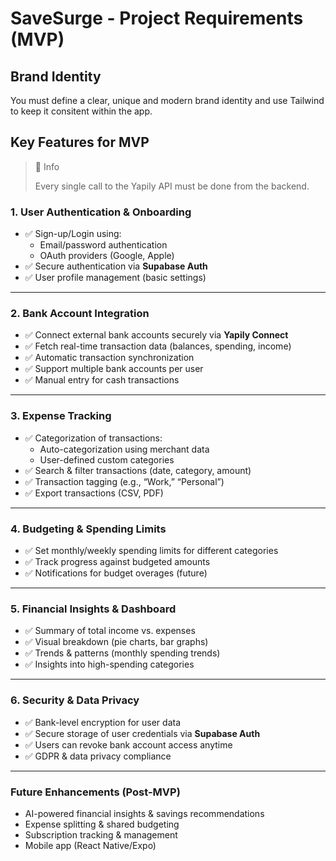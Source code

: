 # SaveSurge - Project Requirements (MVP)

## Brand Identity

You must define a clear, unique and modern brand identity and use Tailwind to keep it consitent within the app.

## **Key Features for MVP**

> 📘 Info
>
> Every single call to the Yapily API must be done from the backend.

### **1. User Authentication & Onboarding**

- ✅ Sign-up/Login using:
    - Email/password authentication
    - OAuth providers (Google, Apple)
- ✅ Secure authentication via **Supabase Auth**
- ✅ User profile management (basic settings)

---

### **2. Bank Account Integration**

- ✅ Connect external bank accounts securely via **Yapily Connect**
- ✅ Fetch real-time transaction data (balances, spending, income)
- ✅ Automatic transaction synchronization
- ✅ Support multiple bank accounts per user
- ✅ Manual entry for cash transactions

---

### **3. Expense Tracking**

- ✅ Categorization of transactions:
    - Auto-categorization using merchant data
    - User-defined custom categories
- ✅ Search & filter transactions (date, category, amount)
- ✅ Transaction tagging (e.g., “Work,” “Personal”)
- ✅ Export transactions (CSV, PDF)

---

### **4. Budgeting & Spending Limits**

- ✅ Set monthly/weekly spending limits for different categories
- ✅ Track progress against budgeted amounts
- ✅ Notifications for budget overages (future)

---

### **5. Financial Insights & Dashboard**

- ✅ Summary of total income vs. expenses
- ✅ Visual breakdown (pie charts, bar graphs)
- ✅ Trends & patterns (monthly spending trends)
- ✅ Insights into high-spending categories

---

### **6. Security & Data Privacy**

- ✅ Bank-level encryption for user data
- ✅ Secure storage of user credentials via **Supabase Auth**
- ✅ Users can revoke bank account access anytime
- ✅ GDPR & data privacy compliance

---

### **Future Enhancements (Post-MVP)**

- AI-powered financial insights & savings recommendations
- Expense splitting & shared budgeting
- Subscription tracking & management
- Mobile app (React Native/Expo)  
